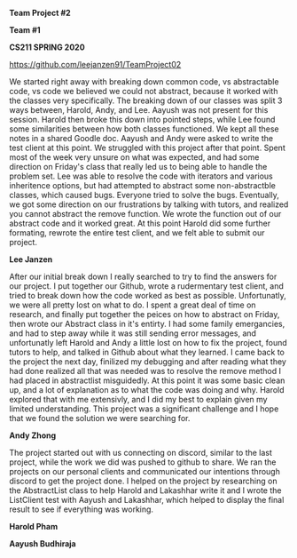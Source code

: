 **Team Project #2**

**Team #1**

**CS211 SPRING 2020**

https://github.com/leejanzen91/TeamProject02


We started right away with breaking down common code, vs abstractable code, vs code we believed we could not abstract, because it worked with the classes very specifically. The breaking down of our classes was split 3 ways between, Harold, Andy, and Lee. Aayush was not present for this session. Harold then broke this down into pointed steps, while Lee found some similarities between how both classes functioned. We kept all these notes in a shared Goodle doc. Aayush and Andy were asked to write the test client at this point. We struggled with this project after that point. Spent most of the week very unsure on what was expected, and had some direction on Friday's class that really led us to being able to handle the problem set. Lee was able to resolve the code with iterators and various inheritence options, but had attempted to abstract some non-abstractble classes, which caused bugs. Everyone tried to solve the bugs. Eventually, we got some direction on our frustrations by talking with tutors, and realized you cannot abstract the remove function. We wrote the function out of our abstract code and it worked great. At this point Harold did some further formating, rewrote the entire test client, and we felt able to submit our project.
	

**Lee Janzen**

After our initial break down I really searched to try to find the answers for our project. I put together our Github, wrote a rudermentary test client, and tried to break down how the code worked as best as possible. Unfortunatly, we were all pretty lost on what to do. I spent a great deal of time on research, and finally put together the peices on how to abstract on Friday, then wrote our Abstract class in it's entirty. I had some family emergancies, and had to step away while it was still sending error messages, and unfortunatly left Harold and Andy a little lost on how to fix the project, found tutors to help, and talked in Github about what they learned. I came back to the project the next day, finilized my debugging and after reading what they had done realized all that was needed was to resolve the remove method I had placed in abstractlist misguidedly. At this point it was some basic clean up, and a lot of explanation as to what the code was doing and why. Harold explored that with me extensivly, and I did my best to explain given my limited understanding. This project was a significant challenge and I hope that we found the solution we were searching for.

**Andy Zhong**

The project started out with us connecting on discord, similar to the last project, while the work we did was pushed to github to share. We ran the projects on our personal clients and communicated our intentions through discord to get the project done. I helped on the project by researching on the AbstractList class to help Harold and Lakashhar write it and I wrote the ListClient test with Aayush and Lakashhar, which helped to display the final result to see if everything was working.

**Harold Pham**



**Aayush Budhiraja**
